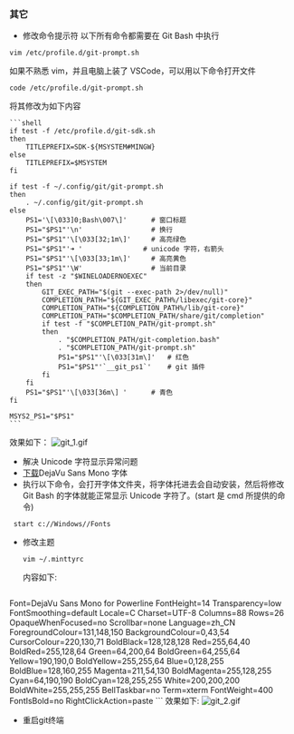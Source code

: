 ### 其它
- 修改命令提示符
以下所有命令都需要在 Git Bash 中执行
```shell
vim /etc/profile.d/git-prompt.sh
```
如果不熟悉 vim，并且电脑上装了 VSCode，可以用以下命令打开文件
```shell
code /etc/profile.d/git-prompt.sh
```
将其修改为如下内容

	```shell
	if test -f /etc/profile.d/git-sdk.sh
	then
		TITLEPREFIX=SDK-${MSYSTEM#MINGW}
	else
		TITLEPREFIX=$MSYSTEM
	fi

	if test -f ~/.config/git/git-prompt.sh
	then
		. ~/.config/git/git-prompt.sh
	else
		PS1='\[\033]0;Bash\007\]'      # 窗口标题
		PS1="$PS1"'\n'                 # 换行
		PS1="$PS1"'\[\033[32;1m\]'     # 高亮绿色
		PS1="$PS1"'➜ '               # unicode 字符，右箭头
		PS1="$PS1"'\[\033[33;1m\]'     # 高亮黄色
		PS1="$PS1"'\W'                 # 当前目录
		if test -z "$WINELOADERNOEXEC"
		then
			GIT_EXEC_PATH="$(git --exec-path 2>/dev/null)"
			COMPLETION_PATH="${GIT_EXEC_PATH%/libexec/git-core}"
			COMPLETION_PATH="${COMPLETION_PATH%/lib/git-core}"
			COMPLETION_PATH="$COMPLETION_PATH/share/git/completion"
			if test -f "$COMPLETION_PATH/git-prompt.sh"
			then
				. "$COMPLETION_PATH/git-completion.bash"
				. "$COMPLETION_PATH/git-prompt.sh"
				PS1="$PS1"'\[\033[31m\]'   # 红色
				PS1="$PS1"'`__git_ps1`'    # git 插件
			fi
		fi
		PS1="$PS1"'\[\033[36m\] '      # 青色
	fi

	MSYS2_PS1="$PS1"
	```
效果如下：
![git_1.gif](http://www.fxjson.com/usr/uploads/2021/04/892709726.gif)

- 解决 Unicode 字符显示异常问题
 - [下载](https://raw.githubusercontent.com/powerline/fonts/master/DejaVuSansMono/DejaVu%20Sans%20Mono%20for%20Powerline.ttf)DejaVu Sans Mono 字体
 - 执行以下命令，会打开字体文件夹，将字体托进去会自动安装，然后将修改 Git Bash 的字体就能正常显示 Unicode 字符了。(start 是 cmd 所提供的命令)
 ```shell
  start c://Windows//Fonts
 ```

- 修改主题
	```shell
	vim ~/.minttyrc
	```
	内容如下:
	```shell
Font=DejaVu Sans Mono for Powerline
FontHeight=14
Transparency=low
FontSmoothing=default
Locale=C
Charset=UTF-8
Columns=88
Rows=26
OpaqueWhenFocused=no
Scrollbar=none
Language=zh_CN
ForegroundColour=131,148,150
BackgroundColour=0,43,54
CursorColour=220,130,71
BoldBlack=128,128,128
Red=255,64,40
BoldRed=255,128,64
Green=64,200,64
BoldGreen=64,255,64
Yellow=190,190,0
BoldYellow=255,255,64
Blue=0,128,255
BoldBlue=128,160,255
Magenta=211,54,130
BoldMagenta=255,128,255
Cyan=64,190,190
BoldCyan=128,255,255
White=200,200,200
BoldWhite=255,255,255
BellTaskbar=no
Term=xterm
FontWeight=400
FontIsBold=no
RightClickAction=paste
	```
效果如下:
![git_2.gif](http://www.fxjson.com/usr/uploads/2021/04/3002196454.gif)
- 重启git终端